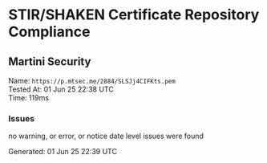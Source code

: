 # STIR/SHAKEN Certificate Repository Compliance

## Martini Security

Name: `https://p.mtsec.me/2884/SLSJj4CIFKts.pem`\
Tested At: 01 Jun 25 22:38 UTC\
Time: 119ms

### Issues

no warning, or error, or notice date level issues were found

Generated: 01 Jun 25 22:39 UTC